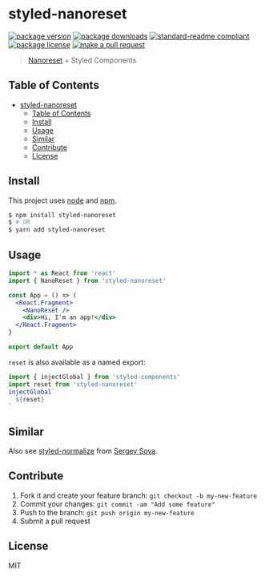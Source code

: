 
# styled-nanoreset
[![package version](https://img.shields.io/npm/v/styled-nanoreset.svg?style=flat-square)](https://npmjs.org/package/styled-nanoreset)
[![package downloads](https://img.shields.io/npm/dm/styled-nanoreset.svg?style=flat-square)](https://npmjs.org/package/styled-nanoreset)
[![standard-readme compliant](https://img.shields.io/badge/readme%20style-standard-brightgreen.svg?style=flat-square)](https://github.com/RichardLitt/standard-readme)
[![package license](https://img.shields.io/npm/l/styled-nanoreset.svg?style=flat-square)](https://npmjs.org/package/styled-nanoreset)
[![make a pull request](https://img.shields.io/badge/PRs-welcome-brightgreen.svg?style=flat-square)](http://makeapullrequest.com)

> [Nanoreset](https://github.com/tiaanduplessis/nanoreset/) + Styled Components

## Table of Contents

- [styled-nanoreset](#styled-nanoreset)
  - [Table of Contents](#table-of-contents)
  - [Install](#install)
  - [Usage](#usage)
  - [Similar](#similar)
  - [Contribute](#contribute)
  - [License](#license)

## Install

This project uses [node](https://nodejs.org) and [npm](https://www.npmjs.com).

```sh
$ npm install styled-nanoreset
$ # OR
$ yarn add styled-nanoreset
```

## Usage

```jsx
import * as React from 'react'
import { NanoReset } from 'styled-nanoreset'

const App = () => (
  <React.Fragment>
    <NanoReset />
    <div>Hi, I'm an app!</div>
  </React.Fragment>
}

export default App
```

`reset` is also available as a named export:

```javascript
import { injectGlobal } from 'styled-components'
import reset from 'styled-nanoreset'
injectGlobal`
  ${reset}
`
```

## Similar

Also see [styled-normalize](https://www.npmjs.com/package/styled-normalize)
from [Sergey Sova](https://github.com/sergeysova).

## Contribute

1. Fork it and create your feature branch: `git checkout -b my-new-feature`
2. Commit your changes: `git commit -am "Add some feature"`
3. Push to the branch: `git push origin my-new-feature`
4. Submit a pull request

## License

MIT

